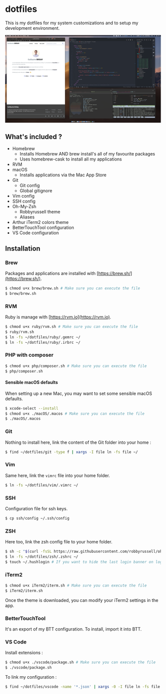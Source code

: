 # dotfiles

This is my dotfiles for my system customizations and to setup my development environment.

![Screenshot](https://raw.githubusercontent.com/guillaumebriday/dotfiles/master/screenshot.png)

## What's included ?

+ Homebrew
  + Installs Homebrew AND brew install's all of my favourite packages
  + Uses homebrew-cask to install all my applications
+ RVM
+ macOS
  + Installs applications via the Mac App Store
+ Git
  + Git config
  + Global gitignore
+ Vim config
+ SSH config
+ Oh-My-Zsh
  + Robbyrussell theme
  + Aliases
+ Arthur iTerm2 colors theme
+ BetterTouchTool configuration
+ VS Code configuration

## Installation

### Brew

Packages and applications are installed with [https://brew.sh/](https://brew.sh/).

```bash
$ chmod u+x brew/brew.sh # Make sure you can execute the file
$ brew/brew.sh
```

### RVM

Ruby is manage with [https://rvm.io](https://rvm.io).

```bash
$ chmod u+x ruby/rvm.sh # Make sure you can execute the file
$ ruby/rvm.sh
$ ln -fs ~/dotfiles/ruby/.gemrc ~/
$ ln -fs ~/dotfiles/ruby/.irbrc ~/
```

### PHP with composer

```bash
$ chmod u+x php/composer.sh # Make sure you can execute the file
$ php/composer.sh
```

#### Sensible macOS defaults

When setting up a new Mac, you may want to set some sensible macOS defaults.

```bash
$ xcode-select --install
$ chmod u+x ./macOS/.macos # Make sure you can execute the file
$ ./macOS/.macos
```

### Git

Nothing to install here, link the content of the Git folder into your home :

```bash
$ find ~/dotfiles/git -type f | xargs -I file ln -fs file ~/
```

### Vim

Same here, link the ```vimrc``` file into your home folder.

```bash
$ ln -fs ~/dotfiles/vim/.vimrc ~/
```

### SSH

Configuration file for ssh keys.

```bash
$ cp ssh/config ~/.ssh/config
```

### ZSH

Here too, link the zsh config file to your home folder.

```bash
$ sh -c "$(curl -fsSL https://raw.githubusercontent.com/robbyrussell/oh-my-zsh/master/tools/install.sh)" # install oh-my-zsh
$ ln -fs ~/dotfiles/zsh/.zshrc ~/
$ touch ~/.hushlogin # If you want to hide the last login banner on logging
```

### iTerm2

```bash
$ chmod u+x iTerm2/iterm.sh # Make sure you can execute the file
$ iTerm2/iterm.sh
```

Once the theme is downloaded, you can modify your iTerm2 settings in the app.

### BetterTouchTool

It's an export of my BTT configuration. To install, import it into BTT.

### VS Code

Install extensions :
```bash
$ chmod u+x ./vscode/package.sh # Make sure you can execute the file
$ ./vscode/package.sh
```

To link my configuration :
```bash
$ find ~/dotfiles/vscode -name '*.json' | xargs -0 -I file ln -fs file ~/Library/Application\ Support/Code/User/
```
